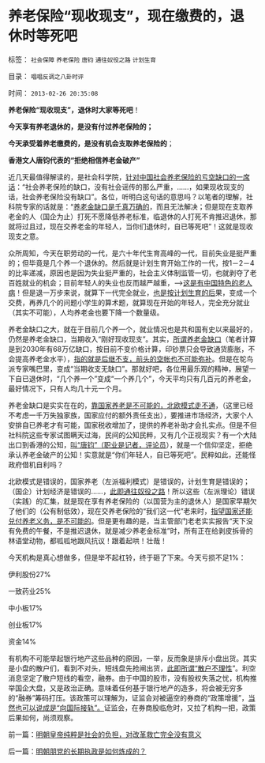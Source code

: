 # 养老保险“现收现支”，现在缴费的，退休时等死吧

标签： `社会保障` `养老保险` `唐钧` `通往奴役之路` `计划生育` 

目录： `唱唱反调之八卦时评`

时间： `2013-02-26 20:35:08`

**养老保险“现收现支”，退休时大家等死吧**！

**今天享有养老退休的，是没有付过养老保险的；**

**今天承受着养老缴费的，是没有机会支取养老保险的**；

**香港文人唐钧代表的“拒绝相信养老金破产”**

近几天最值得解读的，是社会科学院，[针对中国社会养老保险的亏空缺口的一席话](../../../2011/9/21/工薪所得税负可能世界第一！计划生育让养老体系崩溃！.md)：“社会养老保险的缺口，没有社会谣传的那么严重，……，如果现收现支的话，社会养老保险没有缺口”。各位，听明白这句话的意思吗？以笔者的理解，社科院专家的话就是：“[养老金缺口是千真万确的](../../../2012/6/20/不但需要延迟退休，还需要大幅削减退休养老金.md)，而且无法解决；但是现在支取养老金的人（国企为止）打死不愿降低养老标准，临退休的人打死不肯推迟退休，那就将过且过，现在交养老金的年轻人，当你们退休时，自已等死吧”！这就是现收现支之意。

众所周知，今天在职劳动的一代，是六十年代生育高峰的一代，目前失业是挺严重的；但毕竟是几个养一个退休的。然后就是计划生育开始工作的一代，按1－2－4的比率递减，原因也是因为失业挺严重的，社会主义体制监管一切，也就剥夺了老百姓就业的机会；目前年轻人的失业也反而越严越重，——>[这是有中国特色的老人病](../../../2009/9/11/少年中国患了三种西方老人病.md)！但是退一万步来说，就算下一代完全就业，[也是按计划生育的后](../../../2012/10/11/敬老爱幼是人类美德，“尊老不爱幼”是传统恶习.md)果，变成一个交费，再养几个的问题小学生的算术题，就算现在开始的年轻人，完全充分就业（其实不可能），人均养老金也要下降一个数量级。

养老金缺口之大，就在于目前几个养一个，就业情况也是共和国有史以来最好的，仍然是养老金缺口，当期收入“刚好现收现支”。其实，[所谓养老金缺口](../../../2012/2/1/只有剥离政府信用，养老金才能保值增值.md)（笔者计算是到2030年有68万亿缺口，按目前不变价格计算，印钞票只会导致通货膨胀，不会提高养老金水平），[指的就是后继不支，前头的空帐也不可能弥补](../../../2012/8/22/传统美德的“灯下黑”，“国家承诺”靠不住.md)。但是在鸵鸟派专家嘴巴里，变成“当期收支无缺口”。那就好吧，各位用最乐观的精神，展望一下自已退休时，“几个养一个”变成“一个养几个”，今天平均只有几百元的养老金，最好情况下，只有人均几十元一个月。

养老金缺口是实实在在的，[靠国家养老是不可能的，北欧模式走不通](../../../2012/2/5/社会保险缴费就是个人所得税，福利经济学是大忽悠.md)，（这里已经不考虑一千万失独家族，国家应付的额外责任支出），要推进市场经济，大家个人安排自已养老才有可能，国家税收增加了，提供的养老补助才会扎实点。但是不但社科院这些专家试图瞒天过海，民间的公知民粹，又有几个正视现实？有一个大陆出口到香港的公知，[叫“唐钧”（职业是记者，评论员](http://blog.sina.com.cn/s/blog_704bf77b01019xsp.html)），就是一个信仰坚定，拒绝承认养老金破产的公知！实意就是“你们年轻人，自已等死吧”。民粹如此，还能怪政府借机自利吗？

北欧模式是错误的，国家养老（左派福利模式）是错误的，计划生育是错误的；（国企）计划经济是错误的……，[此即通往奴役之路](../../../2011/8/23/全球终于走在《通往奴役之路》上.md)！所以这些（左派理论）错误（实践）的汇集，就是现在享有养老保险的（以国营为主的退休人）是国家早期欠了他们的（公有制低效），现在交养老保险的“我们这一代”老来时，[指望国家还能兑付养老义务，是不可能的](../../../2009/7/30/中美养老金保障在财政上的破产.md)。但是更有趣的是，当主管部门老老实实报告“天下没有免费的午餐，不是推迟退休，就是减少养老金标准”时，所有正在给剥皮拆骨的林语堂动物，都呱呱地跟风抗议！跟着起哄！壮哉！

今天机构是真心想做多，但是举不起杠铃，终于砸了下来。今天亏损不足1%：

伊利股份27%

一致药业25%

中小板17%

创业板17%

资金14%

有机构不可能举起银行地产这些品种的原因，一举，反而象是排斥小盘出货。其实是小盘的散户们，看到不对头，短线盘先抢闸出货，[此即所谓“散户不理性](../../../2007/12/11/相信自已！散户不必对“机构”过分尊重.md)”。利空消息坚定了散户短线的看空，融券。由于中国的股市，没有股权失落之忧，机构推举国企大盘，又是政治正确。意味着任何基于银行地产的造多，将会被无穷多的“融券”筹码打压。该政策可以理解为，证监会对被逼空的券商的“政策增援”，[当然也可以说成是“向国际接轨”。](../../../2012/7/12/有特色的“国际接轨”都是公害知识分子鼓吹的.md)证监会，在券商股临危时，又拉了机构一把，政策后果如何，尚须观察。



前一篇：[明朝皇帝纯粹是社会的负担，对改革救亡完全没有意义](../../../2013/2/26/明朝皇帝纯粹是社会的负担，对改革救亡完全没有意义.md)

后一篇：[明朝朋党的长期执政是如何炼成的？](../../../2013/2/27/明朝朋党的长期执政是如何炼成的？.md)